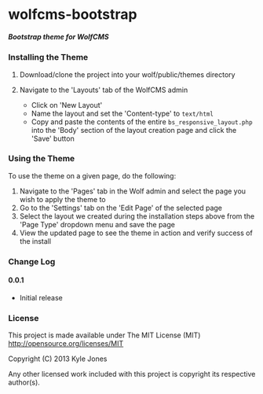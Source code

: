 wolfcms-bootstrap
=================

##### Bootstrap theme for WolfCMS

### Installing the Theme

1. Download/clone the project into your wolf/public/themes directory

2. Navigate to the 'Layouts' tab of the WolfCMS admin
   * Click on 'New Layout'
   * Name the layout and set the 'Content-type' to `text/html`
   * Copy and paste the contents of the entire `bs_responsive_layout.php` into the 'Body' section of the layout creation page and click the 'Save' button

### Using the Theme

To use the theme on a given page, do the following:

1. Navigate to the 'Pages' tab in the Wolf admin and select the page you wish to apply the theme to
2. Go to the 'Settings' tab on the 'Edit Page' of the selected page
3. Select the layout we created during the installation steps above from the 'Page Type' dropdown menu and save the page
4. View the updated page to see the theme in action and verify success of the install

### Change Log

#### 0.0.1

* Initial release

### License

This project is made available under The MIT License (MIT)
http://opensource.org/licenses/MIT

Copyright (C) 2013 Kyle Jones

Any other licensed work included with this project is copyright its respective author(s).

